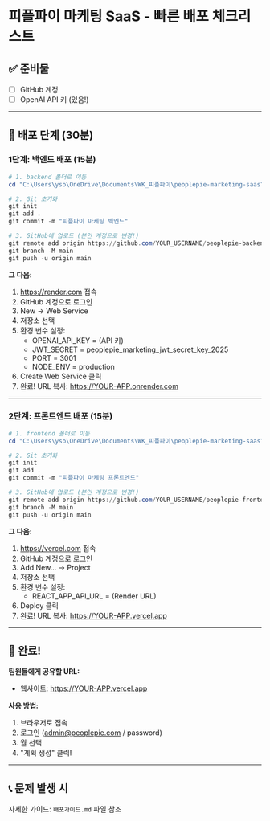 # 피플파이 마케팅 SaaS - 빠른 배포 체크리스트

## ✅ 준비물
- [ ] GitHub 계정
- [ ] OpenAI API 키 (있음!)

---

## 🚀 배포 단계 (30분)

### 1단계: 백엔드 배포 (15분)

```powershell
# 1. backend 폴더로 이동
cd "C:\Users\yso\OneDrive\Documents\WK_피플파이\peoplepie-marketing-saas\backend"

# 2. Git 초기화
git init
git add .
git commit -m "피플파이 마케팅 백엔드"

# 3. GitHub에 업로드 (본인 계정으로 변경!)
git remote add origin https://github.com/YOUR_USERNAME/peoplepie-backend.git
git branch -M main
git push -u origin main
```

**그 다음:**
1. https://render.com 접속
2. GitHub 계정으로 로그인
3. New → Web Service
4. 저장소 선택
5. 환경 변수 설정:
   - OPENAI_API_KEY = (API 키)
   - JWT_SECRET = peoplepie_marketing_jwt_secret_key_2025
   - PORT = 3001
   - NODE_ENV = production
6. Create Web Service 클릭
7. 완료! URL 복사: https://YOUR-APP.onrender.com

---

### 2단계: 프론트엔드 배포 (15분)

```powershell
# 1. frontend 폴더로 이동
cd "C:\Users\yso\OneDrive\Documents\WK_피플파이\peoplepie-marketing-saas\frontend"

# 2. Git 초기화
git init
git add .
git commit -m "피플파이 마케팅 프론트엔드"

# 3. GitHub에 업로드 (본인 계정으로 변경!)
git remote add origin https://github.com/YOUR_USERNAME/peoplepie-frontend.git
git branch -M main
git push -u origin main
```

**그 다음:**
1. https://vercel.com 접속
2. GitHub 계정으로 로그인
3. Add New... → Project
4. 저장소 선택
5. 환경 변수 설정:
   - REACT_APP_API_URL = (Render URL)
6. Deploy 클릭
7. 완료! URL 복사: https://YOUR-APP.vercel.app

---

## 🎉 완료!

**팀원들에게 공유할 URL:**
- 웹사이트: https://YOUR-APP.vercel.app

**사용 방법:**
1. 브라우저로 접속
2. 로그인 (admin@peoplepie.com / password)
3. 월 선택
4. "계획 생성" 클릭!

---

## 📞 문제 발생 시

자세한 가이드: `배포가이드.md` 파일 참조
